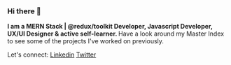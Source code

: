 ### Hi there 👋

<strong> I am a MERN Stack | @redux/toolkit Developer, Javascript Developer, UX/UI Designer & active self-learner. </strong>Have a look around my Master Index to see some of the projects I've worked on previously. 

Let's connect: 
[Linkedin](https://www.linkedin.com/in/oreolnoumodong/) 
[Twitter](https://twitter.com/JuniorOreol)
</strong>

<!--
**noutijo/noutijo** is a ✨ _special_ ✨ repository because its `README.md` (this file) appears on your GitHub profile.

Here are some ideas to get you started:

- 🔭 I’m currently working on ...
- 🌱 I’m currently learning ...
- 👯 I’m looking to collaborate on ...
- 🤔 I’m looking for help with ...
- 💬 Ask me about ...
- 📫 How to reach me: ...
- 😄 Pronouns: ...
- ⚡ Fun fact: ...
-->
